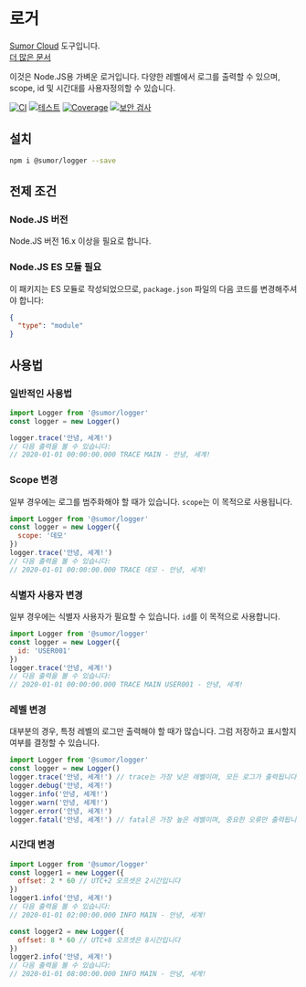 # 로거

[Sumor Cloud](https://sumor.cloud) 도구입니다.  
[더 많은 문서](https://sumor.cloud/logger)

이것은 Node.JS용 가벼운 로거입니다.
다양한 레벨에서 로그를 출력할 수 있으며, scope, id 및 시간대를 사용자정의할 수 있습니다.

[![CI](https://github.com/sumor-cloud/logger/actions/workflows/ci.yml/badge.svg)](https://github.com/sumor-cloud/logger/actions/workflows/ci.yml)
[![테스트](https://github.com/sumor-cloud/logger/actions/workflows/ut.yml/badge.svg)](https://github.com/sumor-cloud/logger/actions/workflows/ut.yml)
[![Coverage](https://github.com/sumor-cloud/logger/actions/workflows/coverage.yml/badge.svg)](https://github.com/sumor-cloud/logger/actions/workflows/coverage.yml)
[![보안 검사](https://github.com/sumor-cloud/logger/actions/workflows/audit.yml/badge.svg)](https://github.com/sumor-cloud/logger/actions/workflows/audit.yml)

## 설치

```bash
npm i @sumor/logger --save
```

## 전제 조건

### Node.JS 버전

Node.JS 버전 16.x 이상을 필요로 합니다.

### Node.JS ES 모듈 필요

이 패키지는 ES 모듈로 작성되었으므로, `package.json` 파일의 다음 코드를 변경해주셔야 합니다:

```json
{
  "type": "module"
}
```

## 사용법

### 일반적인 사용법

```js
import Logger from '@sumor/logger'
const logger = new Logger()

logger.trace('안녕, 세계!')
// 다음 출력을 볼 수 있습니다:
// 2020-01-01 00:00:00.000 TRACE MAIN - 안녕, 세계!
```

### Scope 변경

일부 경우에는 로그를 범주화해야 할 때가 있습니다. `scope`는 이 목적으로 사용됩니다.

```js
import Logger from '@sumor/logger'
const logger = new Logger({
  scope: '데모'
})
logger.trace('안녕, 세계!')
// 다음 출력을 볼 수 있습니다:
// 2020-01-01 00:00:00.000 TRACE 데모 - 안녕, 세계!
```

### 식별자 사용자 변경

일부 경우에는 식별자 사용자가 필요할 수 있습니다. `id`를 이 목적으로 사용합니다.

```js
import Logger from '@sumor/logger'
const logger = new Logger({
  id: 'USER001'
})
logger.trace('안녕, 세계!')
// 다음 출력을 볼 수 있습니다:
// 2020-01-01 00:00:00.000 TRACE MAIN USER001 - 안녕, 세계!
```

### 레벨 변경

대부분의 경우, 특정 레벨의 로그만 출력해야 할 때가 많습니다. 그럼 저장하고 표시할지 여부를 결정할 수 있습니다.

```js
import Logger from '@sumor/logger'
const logger = new Logger()
logger.trace('안녕, 세계!') // trace는 가장 낮은 레벨이며, 모든 로그가 출력됩니다.
logger.debug('안녕, 세계!')
logger.info('안녕, 세계!')
logger.warn('안녕, 세계!')
logger.error('안녕, 세계!')
logger.fatal('안녕, 세계!') // fatal은 가장 높은 레벨이며, 중요한 오류만 출력됩니다.
```

### 시간대 변경

```js
import Logger from '@sumor/logger'
const logger1 = new Logger({
  offset: 2 * 60 // UTC+2 오프셋은 2시간입니다
})
logger1.info('안녕, 세계!')
// 다음 출력을 볼 수 있습니다:
// 2020-01-01 02:00:00.000 INFO MAIN - 안녕, 세계!

const logger2 = new Logger({
  offset: 8 * 60 // UTC+8 오프셋은 8시간입니다
})
logger2.info('안녕, 세계!')
// 다음 출력을 볼 수 있습니다:
// 2020-01-01 08:00:00.000 INFO MAIN - 안녕, 세계!
```
